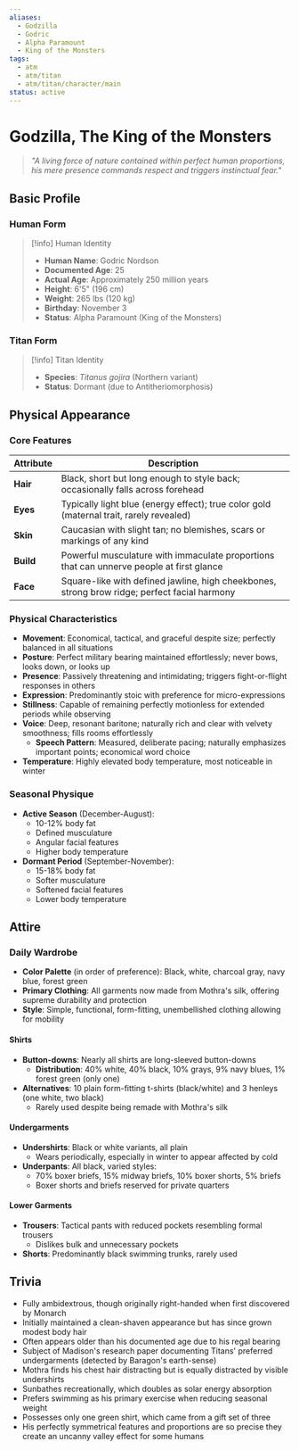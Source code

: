 ```yaml
---
aliases:
  - Godzilla
  - Godric
  - Alpha Paramount
  - King of the Monsters
tags:
  - atm
  - atm/titan
  - atm/titan/character/main
status: active
---
```


# **Godzilla, The King of the Monsters**

> *"A living force of nature contained within perfect human proportions, his mere presence commands respect and triggers instinctual fear."*

## Basic Profile

### Human Form

> [!info] Human Identity
> - **Human Name**: Godric Nordson
> - **Documented Age**: 25
> - **Actual Age**: Approximately 250 million years
> - **Height**: 6'5" (196 cm)
> - **Weight**: 265 lbs (120 kg)
> - **Birthday**: November 3
> - **Status**: Alpha Paramount (King of the Monsters)

### Titan Form

> [!info] Titan Identity
> - **Species**: *Titanus gojira* (Northern variant)
> - **Status**: Dormant (due to Antitheriomorphosis)

## Physical Appearance

### Core Features

| Attribute | Description |
|-----------|-------------|
| **Hair** | Black, short but long enough to style back; occasionally falls across forehead |
| **Eyes** | Typically light blue (energy effect); true color gold (maternal trait, rarely revealed) |
| **Skin** | Caucasian with slight tan; no blemishes, scars or markings of any kind |
| **Build** | Powerful musculature with immaculate proportions that can unnerve people at first glance |
| **Face** | Square-like with defined jawline, high cheekbones, strong brow ridge; perfect facial harmony |

### Physical Characteristics

- **Movement**: Economical, tactical, and graceful despite size; perfectly balanced in all situations
- **Posture**: Perfect military bearing maintained effortlessly; never bows, looks down, or looks up
- **Presence**: Passively threatening and intimidating; triggers fight-or-flight responses in others
- **Expression**: Predominantly stoic with preference for micro-expressions
- **Stillness**: Capable of remaining perfectly motionless for extended periods while observing
- **Voice**: Deep, resonant baritone; naturally rich and clear with velvety smoothness; fills rooms effortlessly
  - **Speech Pattern**: Measured, deliberate pacing; naturally emphasizes important points; economical word choice
- **Temperature**: Highly elevated body temperature, most noticeable in winter

### Seasonal Physique

- **Active Season** (December-August):
  - 10-12% body fat
  - Defined musculature
  - Angular facial features
  - Higher body temperature
- **Dormant Period** (September-November):
  - 15-18% body fat
  - Softer musculature
  - Softened facial features
  - Lower body temperature

## Attire

### Daily Wardrobe

- **Color Palette** (in order of preference): Black, white, charcoal gray, navy blue, forest green
- **Primary Clothing**: All garments now made from Mothra's silk, offering supreme durability and protection
- **Style**: Simple, functional, form-fitting, unembellished clothing allowing for mobility

#### Shirts
- **Button-downs**: Nearly all shirts are long-sleeved button-downs
  - **Distribution**: 40% white, 40% black, 10% grays, 9% navy blues, 1% forest green (only one)
- **Alternatives**: 10 plain form-fitting t-shirts (black/white) and 3 henleys (one white, two black)
  - Rarely used despite being remade with Mothra's silk

#### Undergarments
- **Undershirts**: Black or white variants, all plain
  - Wears periodically, especially in winter to appear affected by cold
- **Underpants**: All black, varied styles:
  - 70% boxer briefs, 15% midway briefs, 10% boxer shorts, 5% briefs
  - Boxer shorts and briefs reserved for private quarters

#### Lower Garments
- **Trousers**: Tactical pants with reduced pockets resembling formal trousers
  - Dislikes bulk and unnecessary pockets
- **Shorts**: Predominantly black swimming trunks, rarely used

## Trivia

- Fully ambidextrous, though originally right-handed when first discovered by Monarch
- Initially maintained a clean-shaven appearance but has since grown modest body hair
- Often appears older than his documented age due to his regal bearing
- Subject of Madison's research paper documenting Titans' preferred undergarments (detected by Baragon's earth-sense)
- Mothra finds his chest hair distracting but is equally distracted by visible undershirts
- Sunbathes recreationally, which doubles as solar energy absorption
- Prefers swimming as his primary exercise when reducing seasonal weight
- Possesses only one green shirt, which came from a gift set of three
- His perfectly symmetrical features and proportions are so precise they create an uncanny valley effect for some humans